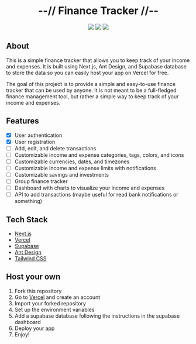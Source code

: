 <div align="center">
    <h1>--// Finance Tracker //--</h1>
    <img src="https://img.shields.io/github/last-commit/klpod221/finance-tracker?style=for-the-badge&color=ffb4a2&labelColor=201a19">
    <img src="https://img.shields.io/github/stars/klpod221/finance-tracker?style=for-the-badge&color=e6c419&labelColor=1d1b16">
    <img src="https://img.shields.io/github/repo-size/klpod221/finance-tracker?style=for-the-badge&color=a8c7ff&labelColor=1a1b1f">
</div>

## About

This is a simple finance tracker that allows you to keep track of your income and expenses. It is built using Next.js, Ant Design, and Supabase database to store the data so you can easily host your app on Vercel for free.

The goal of this project is to provide a simple and easy-to-use finance tracker that can be used by anyone. It is not meant to be a full-fledged finance management tool, but rather a simple way to keep track of your income and expenses.

## Features

- [x] User authentication
- [x] User registration
- [ ] Add, edit, and delete transactions
- [ ] Customizable income and expense categories, tags, colors, and icons
- [ ] Customizable currencies, dates, and timezones
- [ ] Customizable income and expense limits with notifications
- [ ] Customizable savings and investments
- [ ] Group finance tracker
- [ ] Dashboard with charts to visualize your income and expenses
- [ ] API to add transactions (maybe useful for read bank notifications or something)

## Tech Stack

- [Next.js](https://nextjs.org/)
- [Vercel](https://vercel.com/)
- [Supabase](https://supabase.com/)
- [Ant Design](https://ant.design/)
- [Tailwind CSS](https://tailwindcss.com/)

## Host your own

1. Fork this repository
2. Go to [Vercel](https://vercel.com/) and create an account
3. Import your forked repository
4. Set up the environment variables
5. Add a supabase database following the instructions in the supabase dashboard
6. Deploy your app
7. Enjoy!
